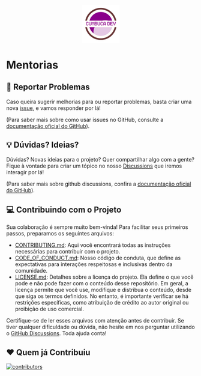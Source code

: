 <div align="center">
  <picture>
    <source
      media="(prefers-color-scheme: dark)"
      srcset="https://github.com/cumbucadev/design/raw/main/images/logo-dark-transparent.png"
    >
    <img
      alt="Logo do Cumbuca Dev"
      src="https://github.com/cumbucadev/design/raw/main/images/logo-light-transparent.png"
      width="20%"
    >
  </picture>
</div>

# Mentorias

## 💬 Reportar Problemas

Caso queira sugerir melhorias para ou reportar problemas, basta criar uma nova
[issue][github-issues], e vamos responder por lá!

(Para saber mais sobre como usar issues no GitHub, consulte a
[documentação oficial do GitHub][github-issues-doc]).

## 💡 Dúvidas? Ideias?

Dúvidas? Novas ideias para o projeto? Quer compartilhar algo com a
gente? Fique à vontade para criar um tópico no nosso [Discussions][github-discussions] que iremos
interagir por lá!

(Para saber mais sobre github discussions, confira a
[documentação oficial do GitHub][github-discussions-doc]).

## 💻 Contribuindo com o Projeto

Sua colaboração é sempre muito bem-vinda! Para facilitar seus primeiros passos, preparamos os
seguintes arquivos:

- [CONTRIBUTING.md](/CONTRIBUTING.md): Aqui você encontrará todas as instruções necessárias para
contribuir com o projeto.
- [CODE_OF_CONDUCT.md](/CODE_OF_CONDUCT.md): Nosso código de conduta, que define as expectativas
para interações respeitosas e inclusivas dentro da comunidade.
- [LICENSE.md](/LICENSE.md): Detalhes sobre a licença do projeto. Ela define o que você pode e não
pode fazer com o conteúdo desse repositório. Em geral, a licença permite que você use, modifique e
distribua o conteúdo, desde que siga os termos definidos. No entanto, é importante verificar se há
restrições específicas, como atribuição de crédito ao autor original ou proibição de uso comercial.

Certifique-se de ler esses arquivos com atenção antes de contribuir. Se tiver qualquer dificuldade
ou dúvida, não hesite em nos perguntar utilizando o [GitHub Discussions][github-discussions]. Toda
ajuda conta!

## ❤️ Quem já Contribuiu

[![contributors](https://contrib.rocks/image?repo=cumbucadev/mentorias)](https://github.com/cumbucadev/mentorias/graphs/contributors)

[github-discussions-doc]: https://docs.github.com/pt/discussions
[github-discussions]: https://github.com/cumbucadev/mentorias/discussions
[github-issues-doc]: https://docs.github.com/pt/issues/tracking-your-work-with-issues/creating-an-issue
[github-issues]: https://github.com/cumbucadev/mentorias/issues

